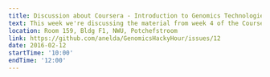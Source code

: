 ```yaml
---
title: Discussion about Coursera - Introduction to Genomics Technologies (Week 4)
text: This week we're discussing the material from week 4 of the Coursera MOOC - Introduction to Genomics Technologies (https://www.coursera.org/learn/introduction-genomics)
location: Room 159, Bldg F1, NWU, Potchefstroom
link: https://github.com/anelda/GenomicsHackyHour/issues/12
date: 2016-02-12
startTime: '10:00'
endTime: '12:00'
---
```

